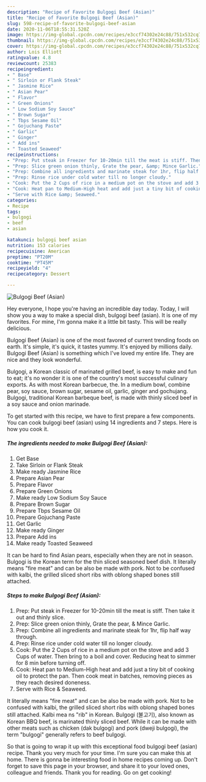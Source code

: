 ```yaml
---
description: "Recipe of Favorite Bulgogi Beef (Asian)"
title: "Recipe of Favorite Bulgogi Beef (Asian)"
slug: 598-recipe-of-favorite-bulgogi-beef-asian
date: 2020-11-06T18:55:31.520Z
image: https://img-global.cpcdn.com/recipes/e3ccf74302e24c88/751x532cq70/bulgogi-beef-asian-recipe-main-photo.jpg
thumbnail: https://img-global.cpcdn.com/recipes/e3ccf74302e24c88/751x532cq70/bulgogi-beef-asian-recipe-main-photo.jpg
cover: https://img-global.cpcdn.com/recipes/e3ccf74302e24c88/751x532cq70/bulgogi-beef-asian-recipe-main-photo.jpg
author: Lois Elliott
ratingvalue: 4.8
reviewcount: 25383
recipeingredient:
- " Base"
- " Sirloin or Flank Steak"
- " Jasmine Rice"
- " Asian Pear"
- " Flavor"
- " Green Onions"
- " Low Sodium Soy Sauce"
- " Brown Sugar"
- " Tbps Sesame Oil"
- " Gojuchang Paste"
- " Garlic"
- " Ginger"
- " Add ins"
- " Toasted Seaweed"
recipeinstructions:
- "Prep: Put steak in Freezer for 10-20min till the meat is stiff. Then take it out and thinly slice."
- "Prep: Slice green onion thinly, Grate the pear, &amp; Mince Garlic."
- "Prep: Combine all ingredients and marinate steak for 1hr, flip half way through."
- "Prep: Rinse rice under cold water till no longer cloudy."
- "Cook: Put the 2 Cups of rice in a medium pot on the stove and add 3 Cups of water. Then bring to a boil and cover. Reducing heat to simmer for 8 min before turning off."
- "Cook: Heat pan to Medium-High heat and add just a tiny bit of cooking oil to protect the pan. Then cook meat in batches, removing pieces as they reach desired doneness."
- "Serve with Rice &amp; Seaweed."
categories:
- Recipe
tags:
- bulgogi
- beef
- asian

katakunci: bulgogi beef asian 
nutrition: 153 calories
recipecuisine: American
preptime: "PT20M"
cooktime: "PT45M"
recipeyield: "4"
recipecategory: Dessert

---
```



![Bulgogi Beef (Asian)](https://img-global.cpcdn.com/recipes/e3ccf74302e24c88/751x532cq70/bulgogi-beef-asian-recipe-main-photo.jpg)

Hey everyone, I hope you're having an incredible day today. Today, I will show you a way to make a special dish, bulgogi beef (asian). It is one of my favorites. For mine, I'm gonna make it a little bit tasty. This will be really delicious.

Bulgogi Beef (Asian) is one of the most favored of current trending foods on earth. It's simple, it's quick, it tastes yummy. It's enjoyed by millions daily. Bulgogi Beef (Asian) is something which I've loved my entire life. They are nice and they look wonderful.

Bulgogi, a Korean classic of marinated grilled beef, is easy to make and fun to eat; it&#39;s no wonder it is one of the country&#39;s most successful culinary exports. As with most Korean barbecue, the. In a medium bowl, combine pear, soy sauce, brown sugar, sesame oil, garlic, ginger and gochujang. Bulgogi, traditional Korean barbeque beef, is made with thinly sliced beef in a soy sauce and onion marinade.


To get started with this recipe, we have to first prepare a few components. You can cook bulgogi beef (asian) using 14 ingredients and 7 steps. Here is how you cook it.

<!--inarticleads1-->

##### The ingredients needed to make Bulgogi Beef (Asian):

1. Get  Base
1. Take  Sirloin or Flank Steak
1. Make ready  Jasmine Rice
1. Prepare  Asian Pear
1. Prepare  Flavor
1. Prepare  Green Onions
1. Make ready  Low Sodium Soy Sauce
1. Prepare  Brown Sugar
1. Prepare  Tbps Sesame Oil
1. Prepare  Gojuchang Paste
1. Get  Garlic
1. Make ready  Ginger
1. Prepare  Add ins
1. Make ready  Toasted Seaweed


It can be hard to find Asian pears, especially when they are not in season. Bulgogi is the Korean term for the thin sliced seasoned beef dish. It literally means &#34;fire meat&#34; and can be also be made with pork. Not to be confused with kalbi, the grilled sliced short ribs with oblong shaped bones still attached. 

<!--inarticleads2-->

##### Steps to make Bulgogi Beef (Asian):

1. Prep: Put steak in Freezer for 10-20min till the meat is stiff. Then take it out and thinly slice.
1. Prep: Slice green onion thinly, Grate the pear, &amp; Mince Garlic.
1. Prep: Combine all ingredients and marinate steak for 1hr, flip half way through.
1. Prep: Rinse rice under cold water till no longer cloudy.
1. Cook: Put the 2 Cups of rice in a medium pot on the stove and add 3 Cups of water. Then bring to a boil and cover. Reducing heat to simmer for 8 min before turning off.
1. Cook: Heat pan to Medium-High heat and add just a tiny bit of cooking oil to protect the pan. Then cook meat in batches, removing pieces as they reach desired doneness.
1. Serve with Rice &amp; Seaweed.


It literally means &#34;fire meat&#34; and can be also be made with pork. Not to be confused with kalbi, the grilled sliced short ribs with oblong shaped bones still attached. Kalbi mea ns &#34;rib&#34; in Korean. Bulgogi (불고기), also known as Korean BBQ beef, is marinated thinly sliced beef. While it can be made with other meats such as chicken (dak bulgogi) and pork (dweji bulgogi), the term &#34;bulgogi&#34; generally refers to beef bulgogi. 

So that is going to wrap it up with this exceptional food bulgogi beef (asian) recipe. Thank you very much for your time. I'm sure you can make this at home. There is gonna be interesting food in home recipes coming up. Don't forget to save this page in your browser, and share it to your loved ones, colleague and friends. Thank you for reading. Go on get cooking!
